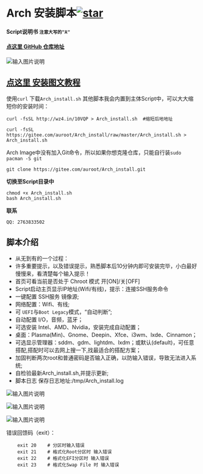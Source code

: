 # Arch 安装脚本<a href='https://gitee.com/auroot/Arch_install/stargazers'><img src='https://gitee.com/auroot/Arch_install/badge/star.svg?theme=dark' alt='star'></img></a>
#### Script说明书 `注意大写的"A"`
#### [**点这里 GitHub 仓库地址**](https://github.com/BaSierL/Arch_install)
![输入图片说明](https://images.gitee.com/uploads/images/2020/0312/101913_b0e6e9cf_5700645.jpeg "1 (2).jpg")

## [点这里 安装图文教程](https://blog.csdn.net/weixin_42871436/article/details/105126833)


使用`curl` 下载`Arch_install.sh` 其他脚本我会内置到主体Script中，可以大大缩短你的安装时间：
```Shell
curl -fsSL http://wz4.in/10VQP > Arch_install.sh  #缩短后地地址
```
```Shell
curl -fsSL https://gitee.com/auroot/Arch_install/raw/master/Arch_install.sh > Arch_install.sh
```
Arch Image中没有加入Git命令，所以如果你想克隆仓库，只能自行装```sudo pacman -S git```
```Shell
git clone https://gitee.com/auroot/Arch_install.git
```
**切换至Script目录中**
```Shell
chmod +x Arch_install.sh
bash Arch_install.sh
```
**联系**
```
QQ: 2763833502
```
## 脚本介绍
- 从无到有的一个过程：
- 许多重要提示，以及错误提示，熟悉脚本后10分钟内即可安装完毕，小白最好慢慢来，看清楚每个输入提示！
- 首页可看当前是否处于 Chroot 模式 开[ON]/关[OFF]
- Script启动主页显示IP地址(Wifi/有线)，提示：连接SSH服务命令
- 一键配置 SSH服务 镜像源;
- 网络配置：Wifi、有线;
- 可 ```UEFI```与```Boot Legacy```模式，“自动判断”;
- 自动配置 I/O，音频，蓝牙；
- 可选安装 Intel、AMD、Nvidia，安装完成自动配置；
- 桌面：Plasma(Min)、Gnome、Deepin、Xfce、i3wm、lxde、Cinnamon；
- 可选显示管理器：sddm、gdm、lightdm、lxdm；或默认(default)，可任意搭配,搭配时可以去网上搜一下,找最适合的搭配方案；
- 加固判断两次root和普通密码是否输入正确，以防输入错误，导致无法进入系统;
- 自检验最新Arch_install.sh,并提示更新;
- 脚本日志 保存日志地址:/tmp/Arch_install.log


![输入图片说明](https://images.gitee.com/uploads/images/2020/0323/143132_e370a19e_5700645.jpeg)


![输入图片说明](https://images.gitee.com/uploads/images/2020/0323/143312_60a8d9f5_5700645.png)


![输入图片说明](https://images.gitee.com/uploads/images/2020/0323/143359_7279cc6a_5700645.png)


错误回馈码（exit）：
```
    exit 20    # 分区时输入错误
    exit 21    # 格式化Root分区时 输入错误 
    exit 22    # 格式化EFI分区时 输入错误 
    exit 23    # 格式化Swap File 时 输入错误 
```